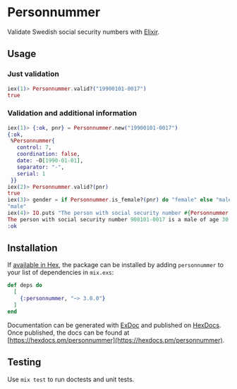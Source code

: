 # Personnummer

Validate Swedish social security numbers with
[Elixir](https://elixir-lang.org/).

## Usage

### Just validation

```elixir
iex(1)> Personnummer.valid?("19900101-0017")
true
```

### Validation and additional information

```elixir
iex(1)> {:ok, pnr} = Personnummer.new("19900101-0017")
{:ok,
 %Personnummer{
   control: 7,
   coordination: false,
   date: ~D[1990-01-01],
   separator: "-",
   serial: 1
 }}
iex(2)> Personnummer.valid?(pnr)
true
iex(3)> gender = if Personnummer.is_female?(pnr) do "female" else "male" end
"male"
iex(4)> IO.puts "The person with social security number #{Personnummer.format(pnr)} is a #{gender} of age #{Personnummer.get_age(pnr)}"
The person with social security number 900101-0017 is a male of age 30
:ok
```

## Installation

If [available in Hex](https://hex.pm/docs/publish), the package can be installed
by adding `personnummer` to your list of dependencies in `mix.exs`:

```elixir
def deps do
  [
    {:personnummer, "~> 3.0.0"}
  ]
end
```

Documentation can be generated with [ExDoc](https://github.com/elixir-lang/ex_doc)
and published on [HexDocs](https://hexdocs.pm). Once published, the docs can
be found at [https://hexdocs.pm/personnummer](https://hexdocs.pm/personnummer).

## Testing

Use `mix test` to run doctests and unit tests.
